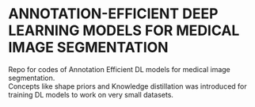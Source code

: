 # ANNOTATION-EFFICIENT DEEP LEARNING MODELS FOR MEDICAL IMAGE SEGMENTATION
Repo for codes of Annotation Efficient DL models for medical image segmentation.  
Concepts like shape priors and Knowledge distillation was introduced for training DL models to work on very small datasets.  
